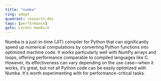 ```yaml
---
title: "numba"
ring: adopt
quadrant: research-dev
tags: [performance]
goto: Lorenz Hambsch
---
```


Numba is a just-in-time (JIT) compiler for Python that can significantly speed up numerical computations by converting Python functions into optimized machine code. It works particularly well with NumPy arrays and loops, offering performance comparable to compiled languages like C. However, its effectiveness can vary depending on the use case—when it works, it’s great, but not all Python code can be easily optimized with Numba. It's worth experimenting with for performance-critical tasks.
